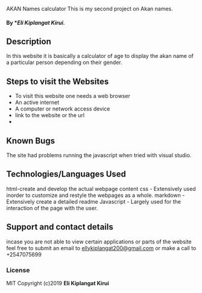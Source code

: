 AKAN Names calculator
This is my second project on Akan names.
#### By **Eli Kiplangat Kirui.*
## Description
In this website it is basically a calculator of age to display the akan name of a particular person depending on their gender.
## Steps to visit the Websites
* To visit this website one needs a web browser
* An active internet
* A computer or network access device
* link to the website or the url
* 

## Known Bugs
The site had problems running the javascript when tried with visual studio.
## Technologies/Languages Used
html-create and develop the actual webpage content
css - Extensively used inorder to customize and restyle the webpages as a whole.
markdown - Extensively create a detailed readme
Javascript - Largely used for the interaction of the page with the user.
## Support and contact details
incase you are not able to view certain applications or parts of the website feel free to submit an email to ellykiplangat200@gmail.com or make a call to +2547075699

### License
MIT
Copyright (c)2019 **Eli Kiplangat Kirui**
